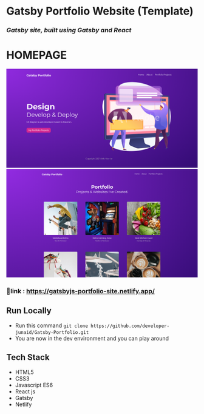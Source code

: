 # Gatsby Portfolio Website (Template)

### *Gatsby site, built using Gatsby and React*



# HOMEPAGE
<img src='/projectImages/gatsbyHome.png'/>
<img src='/projectImages/gatsbyPortfolio.png'/>


### :link:link : https://gatsbyjs-portfolio-site.netlify.app/



## Run Locally 

- Run this command `git clone https://github.com/developer-junaid/Gatsby-Portfolio.git`
- You are now in the dev environment and you can play around 

## Tech Stack

- HTML5
- CSS3
- Javascript ES6
- React js
- Gatsby
- Netlify
